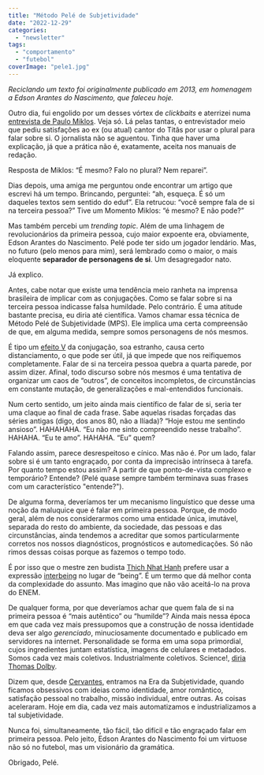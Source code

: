 ```yaml
---
title: "Método Pelé de Subjetividade"
date: "2022-12-29"
categories: 
  - "newsletter"
tags: 
  - "comportamento"
  - "futebol"
coverImage: "pele1.jpg"
---
```


_Reciclando um texto foi originalmente publicado em 2013, em homenagem a Edson Arantes do Nascimento, que faleceu hoje._

Outro dia, fui engolido por um desses vórtex de _clickbaits_ e aterrizei numa [entrevista de Paulo Miklos](http://revistatrip.uol.com.br/revista/227/paginas-negras/paulo-miklos.html). Veja só. Lá pelas tantas, o entrevistador meio que pediu satisfações ao ex (ou atual) cantor do Titãs por usar o plural para falar sobre si. O jornalista não se aguentou. Tinha que haver uma explicação, já que a prática não é, exatamente, aceita nos manuais de redação.

Resposta de Miklos: “É mesmo? Falo no plural? Nem reparei”.

Dias depois, uma amiga me perguntou onde encontrar um artigo que escrevi há um tempo. Brincando, perguntei: “ah, esqueça. É só um daqueles textos sem sentido do eduf”. Ela retrucou: “você sempre fala de si na terceira pessoa?” Tive um Momento Miklos: “é mesmo? E não pode?”

Mas também percebi um _trending topic_. Além de uma linhagem de revolucionários da primeira pessoa, cujo maior expoente era, obviamente, Edson Arantes do Nascimento. Pelé pode ter sido um jogador lendário. Mas, no futuro (pelo menos para mim), será lembrado como o maior, o mais eloquente **separador de personagens de si**. Um desagregador nato.

Já explico.

Antes, cabe notar que existe uma tendência meio ranheta na imprensa brasileira de implicar com as conjugações. Como se falar sobre si na terceira pessoa indicasse falsa humildade. Pelo contrário. É uma atitude bastante precisa, eu diria até científica. Vamos chamar essa técnica de Método Pelé de Subjetividade (MPS). Ele implica uma certa compreensão de que, em alguma medida, sempre somos personagens de nós mesmos.

É tipo um [efeito V](https://pt.wikipedia.org/wiki/V-effekt) da conjugação, soa estranho, causa certo distanciamento, o que pode ser útil, já que impede que nos reifiquemos completamente. Falar de si na terceira pessoa quebra a quarta parede, por assim dizer. Afinal, todo discurso sobre nós mesmos é uma tentativa de organizar um caos de “outros”, de conceitos incompletos, de circunstâncias em constante mutação, de generalizações e mal-entendidos funcionais.

Num certo sentido, um jeito ainda mais científico de falar de si, seria ter uma claque ao final de cada frase. Sabe aquelas risadas forçadas das séries antigas (digo, dos anos 80, não a Ilíada)? “Hoje estou me sentindo ansioso”. HAHAHAHA. “Eu não me sinto compreendido nesse trabalho”. HAHAHA. “Eu te amo”. HAHAHA. “Eu” quem?

Falando assim, parece desrespeitoso e cínico. Mas não é. Por um lado, falar sobre si é um tanto engraçado, por conta da imprecisão intrínseca à tarefa. Por quanto tempo estou assim? A partir de que ponto-de-vista complexo e temporário? Entende? (Pelé quase sempre também terminava suas frases com um característico "entende?").

De alguma forma, deveríamos ter um mecanismo linguístico que desse uma noção da maluquice que é falar em primeira pessoa. Porque, de modo geral, além de nos considerarmos como uma entidade única, imutável, separada do resto do ambiente, da sociedade, das pessoas e das circunstâncias, ainda tendemos a acreditar que somos particularmente corretos nos nossos diagnósticos, prognósticos e automedicações. Só não rimos dessas coisas porque as fazemos o tempo todo.

É por isso que o mestre zen budista [Thich Nhat Hanh](https://en.wikipedia.org/wiki/Thich_Nhat_Hanh) prefere usar a expressão [interbeing](https://www.youtube.com/watch?v=UuVqp4KmNWk) no lugar de “being”. É um termo que dá melhor conta da complexidade do assunto. Mas imagino que não vão aceitá-lo na prova do ENEM.

De qualquer forma, por que deveríamos achar que quem fala de si na primeira pessoa é “mais autêntico” ou “humilde”? Ainda mais nessa época em que cada vez mais pressupomos que a construção de nossa identidade deva ser algo _gerenciado_, minuciosamente documentado e publicado em servidores na internet. Personalidade se forma em uma sopa primordial, cujos ingredientes juntam estatística, imagens de celulares e metadados. Somos cada vez mais coletivos. Industrialmente coletivos. Science!, [diria Thomas Dolby](https://www.youtube.com/watch?v=V83JR2IoI8k).

Dizem que, desde [Cervantes](https://pt.wikipedia.org/wiki/Dom_Quixote), entramos na Era da Subjetividade, quando ficamos obsessivos com ideias como identidade, amor romântico, satisfação pessoal no trabalho, missão individual, entre outras. As coisas aceleraram. Hoje em dia, cada vez mais automatizamos e industrializamos a tal subjetividade.

Nunca foi, simultaneamente, tão fácil, tão difícil e tão engraçado falar em primeira pessoa. Pelo jeito, Edson Arantes do Nascimento foi um virtuose não só no futebol, mas um visionário da gramática.

Obrigado, Pelé.
